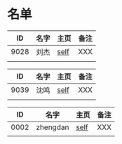 
# 名单

|  ID    |  名字    |  主页    | 备注     |
| ---- | ---- | ---- | ---- |
|  9028    |   刘杰   |      [self](9028.md)   | XXX  |
|     |      |      |      |

|  ID    |  名字    |  主页    | 备注     |
| ---- | ---- | ---- | ---- |
|  9039    |   沈鸣   |      [self](9039.md)   | XXX  |
|     |      |      |      |

|  ID    |  名字    |  主页    | 备注     |
| ---- | ---- | ---- | ---- |
|  0002    |   zhengdan   |      [self](00002.md)   | XXX  |
|     |      |      |      |
